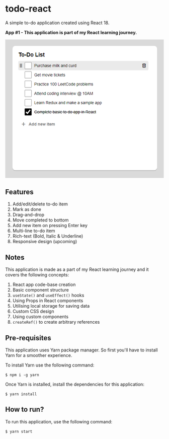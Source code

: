 # todo-react

A simple to-do application created using React 18.

**App #1 - This application is part of my React learning journey.**

![App Screenshot](app-screenshot.png)

## Features

1. Add/edit/delete to-do item
2. Mark as done
3. Drag-and-drop
4. Move completed to bottom
5. Add new item on pressing Enter key
6. Multi-line to-do item
7. Rich-text (Bold, Italic & Underline)
8. Responsive design (upcoming)

## Notes

This application is made as a part of my React learning journey and it covers the following concepts:

1.  React app code-base creation
2.  Basic component structure
3.  `useState()` and `useEffect()` hooks
4.  Using Props in React components
5.  Utilising local storage for saving data
6.  Custom CSS design
7.  Using custom components
8.  `createRef()` to create arbitrary references

## Pre-requisites

This application uses Yarn package manager. So first you'll have to install Yarn for a smoother experience.

To install Yarn use the following command:

    $ npm i -g yarn

Once Yarn is installed, install the dependencies for this application:

    $ yarn install

## How to run?

To run this application, use the following command:

    $ yarn start
